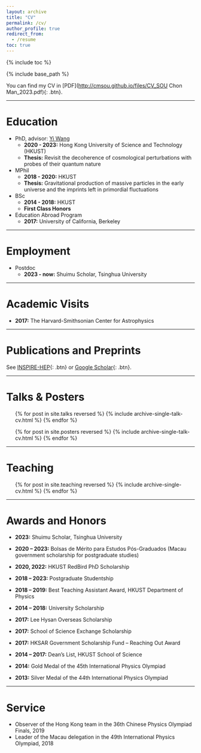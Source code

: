 ```yaml
---
layout: archive
title: "CV"
permalink: /cv/
author_profile: true
redirect_from:
  - /resume
toc: true
---
```

{% include toc %}

{% include base_path %}

You can find my CV in [PDF](http://cmsou.github.io/files/CV_SOU Chon Man_2023.pdf){: .btn}.

---

Education
======
* PhD, advisor: [Yi Wang](https://phyw.people.ust.hk/)
  * **2020 - 2023:** Hong Kong University of Science and Technology (HKUST)
  * **Thesis:** Revisit the decoherence of cosmological perturbations with probes of their quantum nature
* MPhil
  * **2018 - 2020:** HKUST
  * **Thesis:** Gravitational production of massive particles in the early universe and the imprints left in primordial fluctuations
* BSc
  * **2014 - 2018:** HKUST
  * **First Class Honors**
* Education Abroad Program
  * **2017:** University of California, Berkeley

---

Employment
======
* Postdoc
  * **2023 - now:** Shuimu Scholar, Tsinghua University  

---

Academic Visits 
======
* **2017:** The Harvard-Smithsonian Center for Astrophysics 

---

Publications and Preprints
======
See [INSPIRE-HEP](https://inspirehep.net/authors/1512636){: .btn} or [Google Scholar](https://scholar.google.com/citations?user=YTBV9l4AAAAJ&hl=en){: .btn}.


---

Talks & Posters
======
  <ul>{% for post in site.talks reversed %}
    {% include archive-single-talk-cv.html %}
  {% endfor %}</ul>

  <ul>{% for post in site.posters reversed %}
    {% include archive-single-talk-cv.html %}
  {% endfor %}</ul>



---
  
Teaching
======
  <ul>{% for post in site.teaching reversed %}
    {% include archive-single-cv.html %}
  {% endfor %}</ul>



---

Awards and Honors
======
* **2023:** Shuimu Scholar, Tsinghua University

* **2020 – 2023:** Bolsas de Mérito para Estudos Pós-Graduados (Macau government scholarship for postgraduate studies)

* **2020, 2022:**	HKUST RedBird PhD Scholarship 

* **2018 – 2023:** Postgraduate Studentship 

* **2018 – 2019:**	Best Teaching Assistant Award, HKUST Department of Physics

* **2014 – 2018:**	University Scholarship 

* **2017:**	Lee Hysan Overseas Scholarship 

* **2017:**	School of Science Exchange Scholarship

* **2017:**	HKSAR Government Scholarship Fund – Reaching Out Award

* **2014 – 2017:**	Dean’s List, HKUST School of Science

* **2014:**	Gold Medal of the 45th International Physics Olympiad

* **2013:**	Silver Medal of the 44th International Physics Olympiad


---

Service
======
* Observer of the Hong Kong team in the 36th Chinese Physics Olympiad Finals, 2019
* Leader of the Macau delegation in the 49th International Physics Olympiad, 2018


